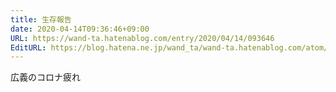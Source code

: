 ```yaml
---
title: 生存報告
date: 2020-04-14T09:36:46+09:00
URL: https://wand-ta.hatenablog.com/entry/2020/04/14/093646
EditURL: https://blog.hatena.ne.jp/wand_ta/wand-ta.hatenablog.com/atom/entry/26006613549688802
---
```


広義のコロナ疲れ
